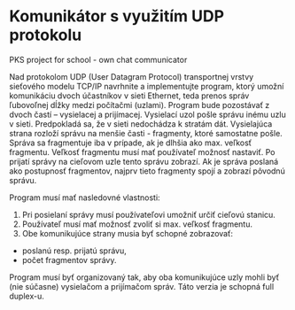 # Komunikátor s využitím UDP protokolu

PKS project for school - own chat communicator

Nad protokolom UDP (User Datagram Protocol) transportnej vrstvy sieťového modelu 
TCP/IP navrhnite a implementujte program, ktorý umožní komunikáciu dvoch účastníkov 
v sieti Ethernet, teda prenos správ ľubovoľnej dĺžky medzi počítačmi (uzlami). 
Program bude pozostávať z dvoch častí – vysielacej a prijímacej. Vysielací uzol pošle 
správu inému uzlu v sieti. Predpokladá sa, že v sieti nedochádza k stratám dát. Vysielajúca 
strana rozloží správu na menšie časti - fragmenty, ktoré samostatne pošle. Správa sa 
fragmentuje iba v prípade, ak je dlhšia ako max. veľkosť fragmentu. Veľkosť fragmentu musí 
mať používateľ možnosť nastaviť. 
Po prijatí správy na cieľovom uzle tento správu zobrazí. Ak je správa poslaná ako 
postupnosť fragmentov, najprv tieto fragmenty spojí a zobrazí pôvodnú správu. 

Program musí mať nasledovné vlastnosti: 

1. Pri posielaní správy musí používateľovi umožniť určiť cieľovú stanicu. 
2. Používateľ musí mať možnosť zvoliť si max. veľkosť fragmentu. 
3. Obe komunikujúce strany musia byť schopné zobrazovať: 
  - poslanú resp. prijatú správu, 
  - počet fragmentov správy. 

Program musí byť organizovaný tak, aby oba komunikujúce uzly mohli byť (nie 
súčasne) vysielačom a prijímačom správ. Táto verzia je schopná full duplex-u.
